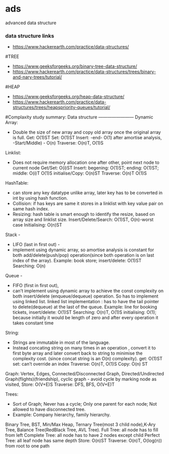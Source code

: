 # ads
advanced data structure

### data structure links
- https://www.hackerearth.com/practice/data-structures/

#TREE
- https://www.geeksforgeeks.org/binary-tree-data-structure/
- https://www.hackerearth.com/practice/data-structures/trees/binary-and-nary-trees/tutorial/

#HEAP
- https://www.geeksforgeeks.org/heap-data-structure/
- https://www.hackerearth.com/practice/data-structures/trees/heapspriority-queues/tutorial/

#Complaxity study summary:
Data structure
————————
Dynamic Array:
* Double the size of new array and copy old array once the original array is full.
Get: O(1)ST
Set: O(1)ST
Insert: -end- O(1) after amortise analysis,
	     -Start/Middle) - O(n)
Traverse: O(n)T, O(1)S

Linklist:
* Does not require memory allocation one after other, point next node to current node
	Get/Set: O(i)ST
	Insert: begening: O(1)ST; ending: O(1)ST; middle: O(i)T O(1)S
	initialise/Copy: O(n)ST
	Traverse: O(n)T O(1)S

HashTable:
* can store any key datatype unlike array, later key has to be converted in int by using hash function.
* Collision: if has keys are same it stores in a linklist with key value pair on same hash index.
* Resizing: hash table is smart enough to identify the resize, based on array size and linklist size.
	Insert/Delete/Search: O(1)ST, O(n)-worst case
	Initialising: O(n)ST

Stack -
* LIFO (last in first out) -
* implement using dynamic array, so amortise analysis is constant for both add/delete(push/pop) operation(since both operation is on last index of the array).
	Example: book store;
	insert/delete: O(1)ST
	Searching: O(n)

Queue -
* FIFO (first in first out),
* can’t implement using dynamic array to achieve the const complexity on both insert/delete (enqueue/dequeue) operation. So has to implement using linked list.
	linked list implementation : has to have the tail pointer to delete(dequeue) at the last of the queue.
	Example: line for booking tickets,
	insert/delete: O(1)ST
	Searching: O(n)T, O(1)S
	initialising: O(1); because initially it would be length of zero and after every operation it takes constant time

String:
* Strings are immutable in most of the language.
* Instead concating string on many times in an operation , convert it to first byte array and later convert back to string to minimise the complexity cost. (since concat string is an O(n) complexity).
	get: O(1)ST
	set: can’t override an index
	Traverse: O(n)T, O(1)S
	Copy: O(n) ST

Graph:
	Vertex, Edges, Connected/Disconnected Graph, Directed/Undirected Graph(flights)(friendship), cyclic graph - avoid cycle by marking node as visited,
	Store: O(V+E)S
	Traverse: DFS, BFS, O(V+E)T

Trees:
* Sort of Graph; Never has a cycle; Only one parent for each node; Not allowed to have disconnected tree.
* Example: Company hierarchy, family hierarchy.

Binary Tree, BST, Min/Max Heap, Ternary Tree(most 3 child node),K-Ary Tree, Balance Tree(RedBlack Tree, AVL Tree).
Full Tree: all node has to fill from left
Complete Tree: all node has to have 2 nodes except child
Perfect Tree: all leaf node has same depth
Store: O(n)ST
Traverse: O(n)T, O(log(n)) from root to one path

